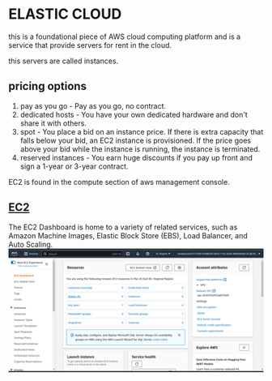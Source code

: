 # ELASTIC CLOUD

this is a foundational piece of AWS cloud computing platform and is a service that provide servers for rent in the cloud.

this servers are called instances.

## pricing options

1. pay as you go - Pay as you go, no contract.
2. dedicated hosts -  You have your own dedicated hardware and don't share it with others.
3. spot - You place a bid on an instance price. If there is extra capacity that falls below your bid, an EC2 instance is provisioned. If the price goes above your bid while the instance is running, the instance is terminated.
4. reserved instances - You earn huge discounts if you pay up front and sign a 1-year or 3-year contract.

EC2 is found in the compute section of aws management console.

## [EC2](https://aws.amazon.com/ec2/)

The EC2 Dashboard is home to a variety of related services, such as Amazon Machine Images, Elastic Block Store (EBS), Load Balancer, and Auto Scaling.
![image](images/ec2dashboard.png)
